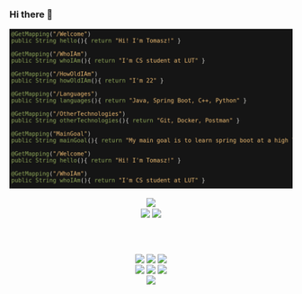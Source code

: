 ### Hi there 👋


![screen-gif](./WelcomeGif.gif)

<div align='center'>
  <img src='https://github-readme-stats.vercel.app/api?username=IDontCareKappa&theme=dark&show_icons=true'>
</div>


<div align='center'>
  <img src='https://github-readme-stats.vercel.app/api/pin/?username=IDontCareKappa&repo=Blender_LightManipulation&theme=dark'>
  <img src='https://github-readme-stats.vercel.app/api/pin/?username=IDontCareKappa&repo=Spring-To-Do-App&theme=dark'>
</div>

<br><br>

<div align='center'>
  <img src='https://img.shields.io/badge/java-%23ED8B00.svg?style=for-the-badge&logo=java&logoColor=white'>
  <img src='https://img.shields.io/badge/spring-%236DB33F.svg?style=for-the-badge&logo=spring&logoColor=white'>
  <img src='https://img.shields.io/badge/Thymeleaf-%23005C0F.svg?style=for-the-badge&logo=Thymeleaf&logoColor=white'>
</div>

<div align='center'>
  <img src='https://img.shields.io/badge/c++-%2300599C.svg?style=for-the-badge&logo=c%2B%2B&logoColor=white'>
  <img src='https://img.shields.io/badge/php-%23777BB4.svg?style=for-the-badge&logo=php&logoColor=white'>
  <img src='https://img.shields.io/badge/python-3670A0?style=for-the-badge&logo=python&logoColor=ffdd54'>
</div>

<div align='center'>
  <img src='https://github-readme-stats.vercel.app/api/top-langs/?username=IDontCareKappa&hide=javascript,html,css&theme=dark'>
</div>






<!--
**IDontCareKappa/IDontCareKappa** is a ✨ _special_ ✨ repository because its `README.md` (this file) appears on your GitHub profile.


Here are some ideas to get you started:

- 🔭 I’m currently working on ...
- 🌱 I’m currently learning ...
- 👯 I’m looking to collaborate on ...
- 🤔 I’m looking for help with ...
- 💬 Ask me about ...
- 📫 How to reach me: ...
- 😄 Pronouns: ...
- ⚡ Fun fact: ...
-->
